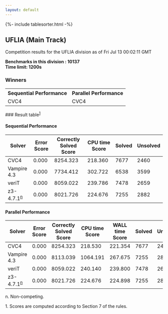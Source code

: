 ```yaml
---
layout: default
---
```

{%- include tablesorter.html -%}

##  UFLIA (Main Track)

Competition results for the UFLIA division as of Fri Jul 13 00:02:11 GMT

**Benchmarks in this division : 10137  
Time limit: 1200s** 

### Winners
<table >
<tr><th class="center">Sequential Performance</th><th class="center">Parallel Performance</th></tr>
<tr class="center"><td>CVC4</td><td>CVC4</td></tr></table>
### Result table<sup><a href="#fn1">1</a></sup>

#### Sequential Performance

<table id="sequential" class="result sorted">
<thead><tr class="center">
  <th>Solver</th>
  <th>Error Score</th>
  <th>Correctly Solved Score</th>
  <th>CPU time Score</th>
  <th>Solved</th>
  <th>Unsolved</th>
</tr></thead><tr>
  <td>CVC4</td>
  <td>0.000</td>
  <td>8254.323</td>
  <td>218.360</td>
<td>7677</td>
<td>2460</td>
</tr><tr>
  <td>Vampire 4.3</td>
  <td>0.000</td>
  <td>7734.412</td>
  <td>302.722</td>
<td>6538</td>
<td>3599</td>
</tr><tr>
  <td>veriT</td>
  <td>0.000</td>
  <td>8059.022</td>
  <td>239.786</td>
<td>7478</td>
<td>2659</td>
</tr><tr>
  <td>z3-4.7.1<SUP><a href="#fn">n</a></SUP></td>
  <td>0.000</td>
  <td>8021.726</td>
  <td>224.676</td>
<td>7255</td>
<td>2882</td>
</tr></table>

#### Parallel Performance

<table id="parallel" class="result sorted">
<thead><tr class="center">
  <th>Solver</th>
  <th>Error Score</th>
  <th>Correctly Solved Score</th>
  <th>CPU time Score</th>
  <th>WALL time Score</th>
  <th>Solved</th>
  <th>Unsolved</th>
</tr></thead><tr>
  <td>CVC4</td>
<td>0.000</td><td>8254.323</td><td>218.530</td><td>221.354</td><td>7677</td><td>2460</td></tr><tr>
  <td>Vampire 4.3</td>
<td>0.000</td><td>8113.039</td><td>1064.191</td><td>267.675</td><td>7255</td><td>2882</td></tr><tr>
  <td>veriT</td>
<td>0.000</td><td>8059.022</td><td>240.140</td><td>239.800</td><td>7478</td><td>2659</td></tr><tr>
  <td>z3-4.7.1<SUP><a href="#fn">n</a></SUP></td>
<td>0.000</td><td>8021.726</td><td>224.676</td><td>224.898</td><td>7255</td><td>2882</td></tr></table>
 <span id="fn"> n. Non-competing. </span>

 <span id="fn1"> 1. Scores are computed according to Section 7 of the rules. </span>


